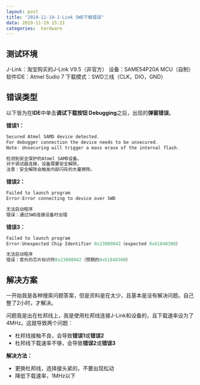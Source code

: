 ```yaml
---
layout: post
title: "2019-11-19-J-Link SWD下载错误"
data: 2019-11-19 15:21
categories:  hardware
---
```

## 测试环境

J-Link：淘宝购买的J-Link V9.5（非官方）
设备：SAME54P20A MCU（自制）
软件IDE：Atmel Sudio 7
下载模式：SWD三线（CLK，DIO，GND） 

## 错误类型

以下皆为在**IDE**中单击**调试下载按钮 Debugging**之后，出现的**弹窗错误**。

**错误1：**

```c
Secured Atmel SAMD device detected.
For debugger connection the device needs to be unsecured.
Note: Unsecuring will trigger a mass erase of the internal flash.

检测到安全保护的Atmel SAMD设备。
对于调试器连接，设备需要安全解除。
注意：安全解除会触发内部闪存的大量擦除。
```

**错误2：**

``` c
Failed to launch program
Error:Error connecting to device over SWD

无法启动程序
错误：通过SWD连接设备时出错
```

**错误3：**

``` c
Failed to launch program
Error:Unexpected Chip Identifier 0x23000042（expected 0x61840300）

无法启动程序
错误：意外的芯片标识符0x23000042（预期的0x61840300）
```

## 解决方案

一开始我是各种搜索问题答案，但是资料是在太少，且基本是没有解决问题。自己整了2小时，才解决。

问题竟是出在杜邦线上，我是使用杜邦线连接J-Link和设备的，且下载速率设为了4MHz。这就导致两个问题：
- 杜邦线接触不良，会导致**错误1**或**错误2**
- 杜邦线下载速率不够，会导致**错误2**或**错误3**

**解决方法：**
- 更换杜邦线，选择接头紧的，不要出现松动
- 降低下载速率，1MHz以下
